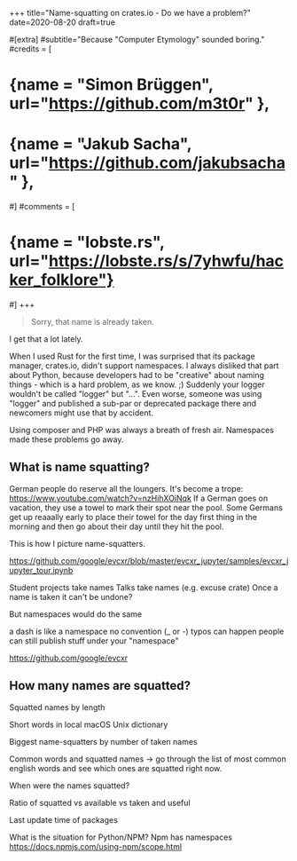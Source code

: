 +++
title="Name-squatting on crates.io - Do we have a problem?"
date=2020-08-20
draft=true

#[extra]
#subtitle="Because \"Computer Etymology\" sounded boring."
#credits = [
#  {name = "Simon Brüggen", url="https://github.com/m3t0r" },
#  {name = "Jakub Sacha", url="https://github.com/jakubsacha" },
#]
#comments = [
#  {name = "lobste.rs", url="https://lobste.rs/s/7yhwfu/hacker_folklore"}
#]
+++

> Sorry, that name is already taken.

I get that a lot lately.

When I used Rust for the first time, I was surprised that its package manager,
crates.io, didn't support namespaces.
I always disliked that part about Python, because developers had to be "creative"
about naming things - which is a hard problem, as we know. ;)
Suddenly your logger wouldn't be called "logger" but "...".
Even worse, someone was using "logger" and published a sub-par or deprecated package there
and newcomers might use that by accident.

Using composer and PHP was always a breath of fresh air. Namespaces made these problems
go away.

## What is name squatting?

German people do reserve all the loungers.
It's become a trope:
https://www.youtube.com/watch?v=nzHihXOiNqk
If a German goes on vacation, they use a towel to mark their spot near the pool.
Some Germans get up reaaally early to place their towel for the day first thing in the morning
and then go about their day until they hit the pool.

This is how I picture name-squatters.

https://github.com/google/evcxr/blob/master/evcxr_jupyter/samples/evcxr_jupyter_tour.ipynb

Student projects take names
Talks take names (e.g. excuse crate)
Once a name is taken it can't be undone?

But namespaces would do the same

a dash is like a namespace
no convention (\_ or -)
typos can happen
people can still publish stuff under your "namespace"

https://github.com/google/evcxr

## How many names are squatted?

Squatted names by length

Short words in local macOS Unix dictionary

Biggest name-squatters by number of taken names

Common words and squatted names -> go through the list of most common english words and see which ones are squatted right now.

When were the names squatted?

Ratio of squatted vs available vs taken and useful

Last update time of packages

What is the situation for Python/NPM?
Npm has namespaces https://docs.npmjs.com/using-npm/scope.html
